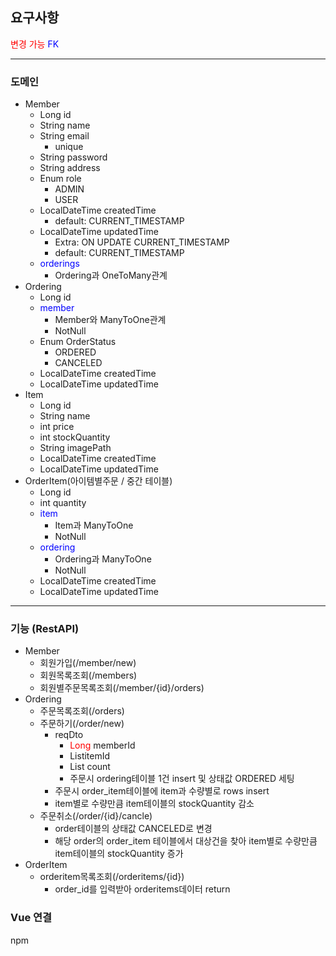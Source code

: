 ## 요구사항

<span style="color: red">변경 가능</span>
<span style="color: blue">FK</span>
- - -
### 도메인
  - Member
    - Long id
    - String name
    - String email
      - unique
    - String password
    - String address
    - Enum role 
      - ADMIN 
      - USER
    - LocalDateTime createdTime
      - default: CURRENT_TIMESTAMP
    - LocalDateTime updatedTime 
      - Extra: ON UPDATE CURRENT_TIMESTAMP 
      - default: CURRENT_TIMESTAMP
    - <span style="color: blue">orderings</span>
      - Ordering과 OneToMany관계
  - Ordering
    - Long id
    - <span style="color: blue">member</span>
      - Member와 ManyToOne관계
      - NotNull
    - Enum OrderStatus
      - ORDERED 
      - CANCELED
    - LocalDateTime createdTime
    - LocalDateTime updatedTime
  - Item
    - Long id
    - String name
    - int price
    - int stockQuantity
    - String imagePath
    - LocalDateTime createdTime
    - LocalDateTime updatedTime
  - OrderItem(아이템별주문 / 중간 테이블)
    - Long id
    - int quantity
    - <span style="color: blue">item</span>
      - Item과 ManyToOne
      - NotNull
    - <span style="color: blue">ordering</span>
      - Ordering과 ManyToOne
      - NotNull
    - LocalDateTime createdTime
    - LocalDateTime updatedTime
- - -
### 기능 (RestAPI)
  - Member
    - 회원가입(/member/new)
    - 회원목록조회(/members)
    - 회원별주문목록조회(/member/{id}/orders)
  - Ordering
    - 주문목록조회(/orders)
    - 주문하기(/order/new)
      - reqDto 
        - <span style="color: red">Long</span> memberId
        - List<Long>itemId
        - List<Long> count
        - 주문시 ordering테이블 1건 insert 및 상태값 ORDERED 세팅
      - 주문시 order_item테이블에 item과 수량별로 rows insert
      - item별로 수량만큼 item테이블의 stockQuantity 감소
    - 주문취소(/order/{id}/cancle)
      - order테이블의 상태값 CANCELED로 변경
      - 해당 order의 order_item 테이블에서 대상건을 찾아 item별로 수량만큼 item테이블의 stockQuantity 증가
  - OrderItem
    - orderitem목록조회(/orderitems/{id}) 
      - order_id를 입력받아 orderitems데이터 return


### Vue 연결
npm 